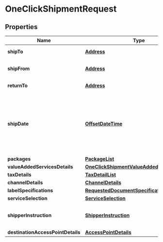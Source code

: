 
# OneClickShipmentRequest

## Properties
Name | Type | Description | Notes
------------ | ------------- | ------------- | -------------
**shipTo** | [**Address**](Address.md) | The ship to address. |  [optional]
**shipFrom** | [**Address**](Address.md) | The ship from address. | 
**returnTo** | [**Address**](Address.md) | The return to address. |  [optional]
**shipDate** | [**OffsetDateTime**](OffsetDateTime.md) | The ship date and time (the requested pickup). This defaults to the current date and time. |  [optional]
**packages** | [**PackageList**](PackageList.md) |  | 
**valueAddedServicesDetails** | [**OneClickShipmentValueAddedServiceDetails**](OneClickShipmentValueAddedServiceDetails.md) |  |  [optional]
**taxDetails** | [**TaxDetailList**](TaxDetailList.md) |  |  [optional]
**channelDetails** | [**ChannelDetails**](ChannelDetails.md) |  | 
**labelSpecifications** | [**RequestedDocumentSpecification**](RequestedDocumentSpecification.md) |  | 
**serviceSelection** | [**ServiceSelection**](ServiceSelection.md) |  | 
**shipperInstruction** | [**ShipperInstruction**](ShipperInstruction.md) | Optional field for shipper instruction. |  [optional]
**destinationAccessPointDetails** | [**AccessPointDetails**](AccessPointDetails.md) |  |  [optional]




